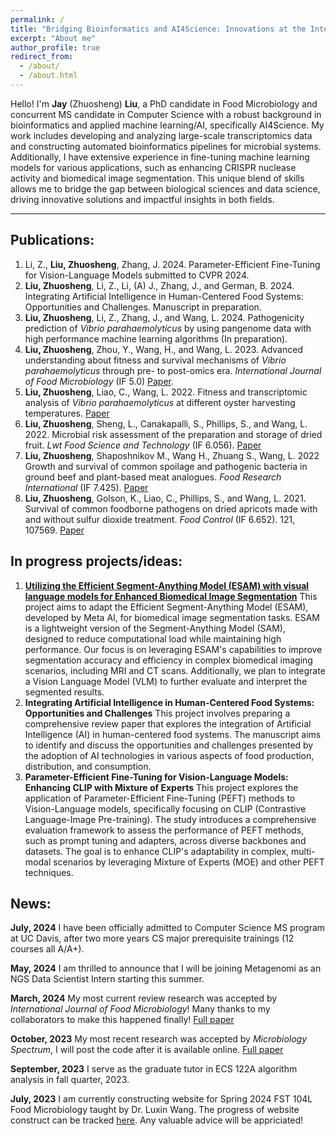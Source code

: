 ```yaml
---
permalink: /
title: "Bridging Bioinformatics and AI4Science: Innovations at the Intersection of Biology and Data Science"
excerpt: "About me"
author_profile: true
redirect_from: 
  - /about/
  - /about.html
---
```


Hello! I'm **Jay** (Zhuosheng) **Liu**, a PhD candidate in Food Microbiology and concurrent MS candidate in Computer Science with a robust background in bioinformatics and applied machine learning/AI, specifically AI4Science. My work includes developing and analyzing large-scale transcriptomics data and constructing automated bioinformatics pipelines for microbial systems. Additionally, I have extensive experience in fine-tuning machine learning models for various applications, such as enhancing CRISPR nuclease activity and biomedical image segmentation. This unique blend of skills allows me to bridge the gap between biological sciences and data science, driving innovative solutions and impactful insights in both fields.

------

## Publications:

1. Li, Z., **Liu, Zhuosheng**, Zhang, J. 2024. Parameter-Efficient Fine-Tuning for Vision-Language Models submitted to CVPR 2024.
2. **Liu, Zhuosheng**, Li, Z., Li, (A) J., Zhang, J., and German, B. 2024. Integrating Artificial Intelligence in Human-Centered Food Systems: Opportunities and Challenges. Manuscript in preparation. 
3. **Liu, Zhuosheng**, Li, Z., Zhang, J., and Wang, L. 2024. Pathogenicity prediction of *Vibrio parahaemolyticus* by using pangenome data with high performance machine learning algorithms (In preparation).
4. **Liu, Zhuosheng**, Zhou, Y., Wang, H., and Wang, L. 2023. Advanced understanding about fitness and survival mechanisms of *Vibrio parahaemolyticus* through pre- to post-omics era. *International Journal of Food Microbiology* (IF 5.0) [Paper](https://www.sciencedirect.com/science/article/pii/S0168160524001351#:~:text=Culture%2Dbased%20studies%20showed%20the,the%20design%20of%20control%20strategies.).
5. **Liu, Zhuosheng**, Liao, C., Wang, L. 2022. Fitness and transcriptomic analysis of *Vibrio parahaemolyticus* at different oyster harvesting temperatures. [Paper](https://journals.asm.org/doi/10.1128/spectrum.02783-23)
6. **Liu, Zhuosheng**, Sheng, L., Canakapalli, S., Phillips, S., and Wang, L. 2022. Microbial risk assessment of the preparation and storage of dried fruit. *Lwt Food Science and Technology* (IF 6.056). [Paper](https://doi.org/10.1016/j.lwt.2022.113734)
7. **Liu, Zhuosheng**, Shaposhnikov M., Wang H., Zhuang S., Wang, L. 2022 Growth and survival of common spoilage and pathogenic bacteria in ground beef and plant-based meat analogues. *Food Research International* (IF 7.425). [Paper](https://doi.org/10.1016/j.foodres.2022.112408)
8. **Liu, Zhuosheng**, Golson, K., Liao, C., Phillips, S., and Wang, L. 2021. Survival of common foodborne pathogens on dried apricots made with and without sulfur dioxide treatment. *Food Control* (IF 6.652). 121, 107569. [Paper](https://doi.org/10.1016/j.foodcont.2020.107569)

## In progress projects/ideas:
1. **[Utilizing the Efficient Segment-Anything Model (ESAM) with visual language models for Enhanced Biomedical Image Segmentation](files/289G_finalReport.pdf)** 
This project aims to adapt the Efficient Segment-Anything Model (ESAM), developed by Meta AI, for biomedical image segmentation tasks. ESAM is a lightweight version of the Segment-Anything Model (SAM), designed to reduce computational load while maintaining high performance. Our focus is on leveraging ESAM's capabilities to improve segmentation accuracy and efficiency in complex biomedical imaging scenarios, including MRI and CT scans. Additionally, we plan to integrate a Vision Language Model (VLM) to further evaluate and interpret the segmented results.
2. **Integrating Artificial Intelligence in Human-Centered Food Systems: Opportunities and Challenges**
This project involves preparing a comprehensive review paper that explores the integration of Artificial Intelligence (AI) in human-centered food systems. The manuscript aims to identify and discuss the opportunities and challenges presented by the adoption of AI technologies in various aspects of food production, distribution, and consumption.
3. **Parameter-Efficient Fine-Tuning for Vision-Language Models: Enhancing CLIP with Mixture of Experts**
This project explores the application of Parameter-Efficient Fine-Tuning (PEFT) methods to Vision-Language models, specifically focusing on CLIP (Contrastive Language-Image Pre-training). The study introduces a comprehensive evaluation framework to assess the performance of PEFT methods, such as prompt tuning and adapters, across diverse backbones and datasets. The goal is to enhance CLIP's adaptability in complex, multi-modal scenarios by leveraging Mixture of Experts (MOE) and other PEFT techniques.

## News:
**July, 2024** I have been officially admitted to Computer Science MS program at UC Davis, after two more years CS major prerequisite trainings (12 courses all A/A+).

**May, 2024** I am thrilled to announce that I will be joining Metagenomi as an NGS Data Scientist Intern starting this summer. 

**March, 2024** My most current review research was accepted by *International Journal of Food Microbiology*! Many thanks to my collaborators to make this happened finally! [Full paper](https://www.sciencedirect.com/science/article/pii/S0168160524001351#:~:text=Culture%2Dbased%20studies%20showed%20the,the%20design%20of%20control%20strategies.)

**October, 2023** My most recent research was accepted by *Microbiology Spectrum*, I will post the code after it is available online. [Full paper](https://journals.asm.org/doi/10.1128/spectrum.02783-23)

**September, 2023** I serve as the graduate tutor in ECS 122A algorithm analysis in fall quarter, 2023.

**July, 2023** I am currently constructing website for Spring 2024 FST 104L Food Microbiology taught by Dr. Luxin Wang. The progress of website construct can be tracked [here](https://hackmd.io/@g4P5SSbiSriJQ-hJMcd9fg/Hkpb1-EO3). Any valuable advice will be appriciated!



